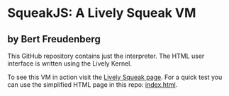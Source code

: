SqueakJS: A Lively Squeak VM
============================
by Bert Freudenberg
-------------------

This GitHub repository contains just the interpreter. The HTML user interface is written using the Lively Kernel.

To see this VM in action visit the [Lively Squeak page][livelysqueak]. For a quick test you can use the simplified HTML page in this repo: [index.html][simplesqueak].

  [livelysqueak]: http://lively-web.org/users/bert/squeak.html
  [simplesqueak]: http://rawgithub.com/bertfreudenberg/SqueakJS/master/index.html
